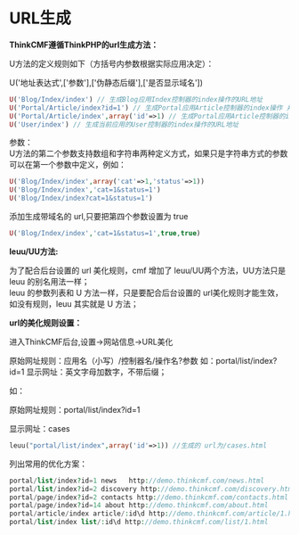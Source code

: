 # URL生成

**ThinkCMF遵循ThinkPHP的url生成方法：**

U方法的定义规则如下（方括号内参数根据实际应用决定）：

U('地址表达式',['参数'],['伪静态后缀'],['是否显示域名'])

```php
U('Blog/Index/index') // 生成Blog应用Index控制器的index操作的URL地址
U('Portal/Article/index?id=1') // 生成Portal应用Article控制器的index操作 并且参数id为1的URL地址
U('Portal/Article/index',array('id'=>1) // 生成Portal应用Article控制器的index操作 并且参数id为1的URL地址
U('User/index') // 生成当前应用的User控制器的index操作的URL地址
```
参数：  
U方法的第二个参数支持数组和字符串两种定义方式，如果只是字符串方式的参数可以在第一个参数中定义，例如：
```php
U('Blog/Index/index',array('cat'=>1,'status'=>1))
U('Blog/Index/index','cat=1&status=1')
U('Blog/Index/index?cat=1&status=1')
```
添加生成带域名的 url,只要把第四个参数设置为 true
```php
U('Blog/Index/index','cat=1&status=1',true,true)
```

**leuu/UU方法:**

为了配合后台设置的 url 美化规则，cmf 增加了 leuu/UU两个方法，UU方法只是 leuu 的别名用法一样；  
leuu 的参数列表和  U 方法一样，只是要配合后台设置的 url美化规则才能生效，如没有规则，leuu 其实就是 U 方法；

**url的美化规则设置：**

进入ThinkCMF后台,设置->网站信息->URL美化

原始网址规则：应用名（小写）/控制器名/操作名?参数 如：portal/list/index?id=1
显示网址：英文字母加数字，不带后缀；

如：

原始网址规则：portal/list/index?id=1

显示网址：cases

```php
leuu("portal/list/index",array('id'=>1)) //生成的 url为/cases.html
```
列出常用的优化方案：
```php
portal/list/index?id=1 news   http://demo.thinkcmf.com/news.html
portal/list/index?id=2 discovery http://demo.thinkcmf.com/discovery.html
portal/page/index?id=2 contacts http://demo.thinkcmf.com/contacts.html
portal/page/index?id=14 about http://demo.thinkcmf.com/about.html
portal/article/index article/:id\d http://demo.thinkcmf.com/article/1.html
portal/list/index list/:id\d http://demo.thinkcmf.com/list/1.html
```